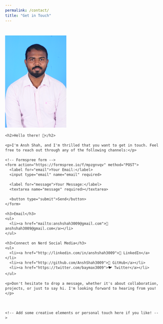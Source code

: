 ```yaml
---
permalink: /contact/
title: "Get in Touch"
---
```

<html lang="en">

<head>
  <meta charset="UTF-8">
  <meta http-equiv="X-UA-Compatible" content="IE=edge">
  <meta name="viewport" content="width=device-width, initial-scale=1.0">
  <style>
    body {
      font-family: 'Arial', sans-serif;
      color: #333;
    }

    img {
      border-radius: 50%;
      margin: 0 auto;
      display: block;
    }

    .contact-container {
      max-width: 600px;
      margin: 40px auto;
    }

    ul {
      list-style: none;
      padding: 0;
      text-align: center;
    }

    li {
      margin-bottom: 15px;
    }

    a {
      text-decoration: none;
      color: #4285f4;
      transition: color 0.3s ease;
    }

    a:hover {
      color: #1a73e8;
    }

    form {
      margin-top: 20px;
      text-align: center;
    }

    label {
      display: block;
      margin-bottom: 10px;
    }

    input,
    textarea {
      width: 100%;
      padding: 8px;
      margin-bottom: 10px;
      box-sizing: border-box;
    }

    button {
      background-color: #4285f4;
      color: #fff;
      border: none;
      padding: 10px 20px;
      cursor: pointer;
      transition: background-color 0.3s ease;
    }

    button:hover {
      background-color: #1a73e8;
    }
  </style>
</head>

<body>
  <div class="contact-container">
    <img src="/images/profile.jpg" alt="My Picture" width="200"/>

    <h2>Hello there! 👋</h2>

    <p>I'm Ansh Shah, and I'm thrilled that you want to get in touch. Feel free to reach out through any of the following channels:</p>

    <!-- Formspree form -->
    <form action="https://formspree.io/f/mpzgnvqv" method="POST">
      <label for="email">Your Email:</label>
      <input type="email" name="email" required>

      <label for="message">Your Message:</label>
      <textarea name="message" required></textarea>

      <button type="submit">Send</button>
    </form>

    <h3>Email</h3>
    <ul>
      <li><a href="mailto:anshshah3009@gmail.com">📧 anshshah3009@gmail.com</a></li>
    </ul>

    <h3>Connect on Nerd Social Media</h3>
    <ul>
      <li><a href="http://linkedin.com/in/anshshah3009">👔 LinkedIn</a></li>
      <li><a href="http://github.com/AnshShah3009">💼 GitHub</a></li>
      <li><a href="https://twitter.com/baymax3009">🐦 Twitter</a></li>
    </ul>

    <p>Don't hesitate to drop a message, whether it's about collaboration, projects, or just to say hi. I'm looking forward to hearing from you!</p>

    

    <!-- Add some creative elements or personal touch here if you like! -->
  </div>
</body>

</html>



<!-- ---
permalink: /contact/
title: "Contact"
---

<img align="right" src="/images/profile.jpg" alt="My Picture" width="200"/>
Hello, I am Ansh Shah. You can contact me using any of the links below: 

<ul>
    <li><a href="mailto:anshshah3009@gmail.com"><i class="fa fa-fw fa-envelope-square" aria-hidden="true"></i> {{ site.data.ui-text[site.locale].email_label }}</a></li>
    <li><a href="http://linkedin.com/in/anshshah3009"><i class="fa fa-fw fa-linkedin-square" aria-hidden="true"></i> LinkedIn</a></li>
    <li><a href="http://github.com/AnshShah3009"><i class="fa fa-fw fa-github" aria-hidden="true"></i> Github</a></li>
</ul> -->

